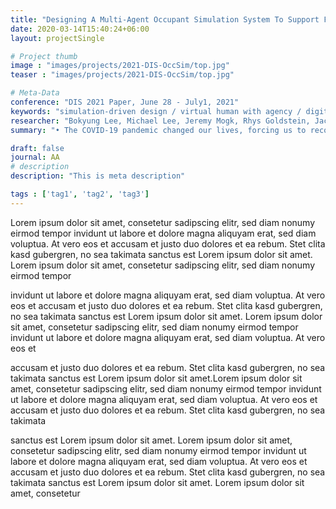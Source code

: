 ```yaml
---
title: "Designing A Multi-Agent Occupant Simulation System To Support Facility Planning And Analysis For COVID-19"
date: 2020-03-14T15:40:24+06:00
layout: projectSingle

# Project thumb
image : "images/projects/2021-DIS-OccSim/top.jpg"
teaser : "images/projects/2021-DIS-OccSim/top.jpg"

# Meta-Data
conference: "DIS 2021 Paper, June 28 - July1, 2021"
keywords: "simulation-driven design / virtual human with agency / digital human"
researcher: "Bokyung Lee, Michael Lee, Jeremy Mogk, Rhys Goldstein, Jacky Bibliowicz, Frederik Brudy, Alexander Tessier."
summary: "• The COVID-19 pandemic changed our lives, forcing us to reconsider our built environment, architectural designs, and even behaviours. • However, systems to effectively and interactively evaluate virus transmission in physical spaces are lacking. • To help fill this gap, we propose OccSim, a system that automatically generates occupancy behaviours in a 3D model of a building and helps users analyze the potential effect of virus transmission from a large-scale and longitudinal perspective. • Our participatory evaluation with four groups of stakeholders revealed that OccSim could enhance their decision making processes by identifying specific risks of virus transmission in advance, and illuminating how each risk relates to complex human-building interactions."

draft: false
journal: AA
# description
description: "This is meta description"

tags : ['tag1', 'tag2', 'tag3']
---
```


Lorem ipsum dolor sit amet, consetetur sadipscing elitr, sed diam nonumy eirmod tempor invidunt ut labore et dolore magna aliquyam erat, sed diam voluptua. At vero eos et accusam et justo duo dolores et ea rebum. Stet clita kasd gubergren, no sea takimata sanctus est Lorem ipsum dolor sit amet. Lorem ipsum dolor sit amet, consetetur sadipscing elitr, sed diam nonumy eirmod tempor

invidunt ut labore et dolore magna aliquyam erat, sed diam voluptua. At vero eos et accusam et justo duo dolores et ea rebum. Stet clita kasd gubergren, no sea takimata sanctus est Lorem ipsum dolor sit amet. Lorem ipsum dolor sit amet, consetetur sadipscing elitr, sed diam nonumy eirmod tempor invidunt ut labore et dolore magna aliquyam erat, sed diam voluptua. At vero eos et

accusam et justo duo dolores et ea rebum. Stet clita kasd gubergren, no sea takimata sanctus est Lorem ipsum dolor sit amet.Lorem ipsum dolor sit amet, consetetur sadipscing elitr, sed diam nonumy eirmod tempor invidunt ut labore et dolore magna aliquyam erat, sed diam voluptua. At vero eos et accusam et justo duo dolores et ea rebum. Stet clita kasd gubergren, no sea takimata

sanctus est Lorem ipsum dolor sit amet. Lorem ipsum dolor sit amet, consetetur sadipscing elitr, sed diam nonumy eirmod tempor invidunt ut labore et dolore magna aliquyam erat, sed diam voluptua. At vero eos et accusam et justo duo dolores et ea rebum. Stet clita kasd gubergren, no sea takimata sanctus est Lorem ipsum dolor sit amet. Lorem ipsum dolor sit amet, consetetur
